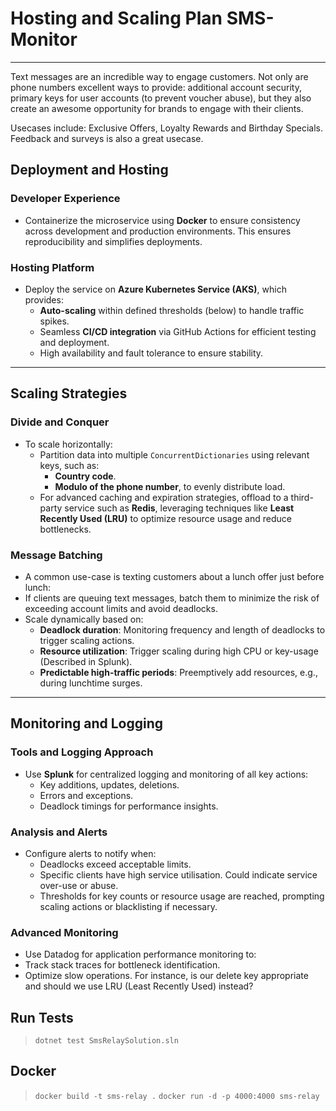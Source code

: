 # Hosting and Scaling Plan SMS-Monitor

---

Text messages are an incredible way to engage customers. Not only are phone numbers excellent ways to provide: additional account security, primary keys for user accounts (to prevent voucher abuse), but they also create an awesome opportunity for brands to engage with their clients.

Usecases include: Exclusive Offers, Loyalty Rewards and Birthday Specials. Feedback and surveys is also a great usecase.

## Deployment and Hosting

### Developer Experience
- Containerize the microservice using **Docker** to ensure consistency across development and production environments. This ensures reproducibility and simplifies deployments.

### Hosting Platform
- Deploy the service on **Azure Kubernetes Service (AKS)**, which provides:
  - **Auto-scaling** within defined thresholds (below) to handle traffic spikes.
  - Seamless **CI/CD integration** via GitHub Actions for efficient testing and deployment.
  - High availability and fault tolerance to ensure stability.

---

## Scaling Strategies 

### Divide and Conquer
- To scale horizontally:
  - Partition data into multiple `ConcurrentDictionaries` using relevant keys, such as:
    - **Country code**.
    - **Modulo of the phone number**, to evenly distribute load.
  - For advanced caching and expiration strategies, offload to a third-party service such as **Redis**, leveraging techniques like **Least Recently Used (LRU)** to optimize resource usage and reduce bottlenecks.

### Message Batching
- A common use-case is texting customers about a lunch offer just before lunch:
- If clients are queuing text messages, batch them to minimize the risk of exceeding account limits and avoid deadlocks. 
- Scale dynamically based on:
  - **Deadlock duration**: Monitoring frequency and length of deadlocks to trigger scaling actions.
  - **Resource utilization**: Trigger scaling during high CPU or key-usage (Described in Splunk).
  - **Predictable high-traffic periods**: Preemptively add resources, e.g., during lunchtime surges.

---

## Monitoring and Logging

### Tools and Logging Approach
- Use **Splunk** for centralized logging and monitoring of all key actions:
  - Key additions, updates, deletions.
  - Errors and exceptions.
  - Deadlock timings for performance insights.

### Analysis and Alerts
- Configure alerts to notify when:
  - Deadlocks exceed acceptable limits.
  - Specific clients have high service utilisation. Could indicate service over-use or abuse.
  - Thresholds for key counts or resource usage are reached, prompting scaling actions or blacklisting if necessary.

### Advanced Monitoring
- Use Datadog for application performance monitoring to:
- Track stack traces for bottleneck identification.
- Optimize slow operations. For instance, is our delete key appropriate and should we use LRU (Least Recently Used) instead?


## Run Tests
> `dotnet test SmsRelaySolution.sln`

## Docker
> `docker build -t sms-relay .`
> `docker run -d -p 4000:4000 sms-relay`